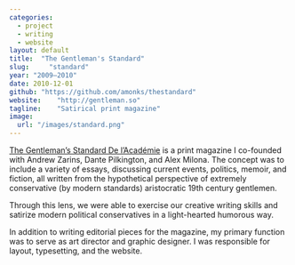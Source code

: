 ```yaml
---
categories:
  - project
  - writing
  - website
layout: default
title:  "The Gentleman's Standard"
slug:     "standard"
year: "2009—2010"
date: 2010-12-01
github: "https://github.com/amonks/thestandard"
website:    "http://gentleman.so"
tagline:    "Satirical print magazine"
image:
  url: "/images/standard.png"
---
```

<a href="http://gentleman.so">The Gentleman&#8217;s Standard De l&#8217;Acad&eacute;mie</a> is a print magazine I co-founded with Andrew Zarins, Dante Pilkington, and Alex Milona. The concept was to include a variety of essays, discussing current events, politics, memoir, and fiction, all written from the hypothetical perspective of extremely conservative (by modern standards) aristocratic 19th century gentlemen.

Through this lens, we were able to exercise our creative writing skills and satirize modern political conservatives in a light-hearted humorous way.

In addition to writing editorial pieces for the magazine, my primary function was to serve as art director and graphic designer. I was responsible for layout, typesetting, and the website.

